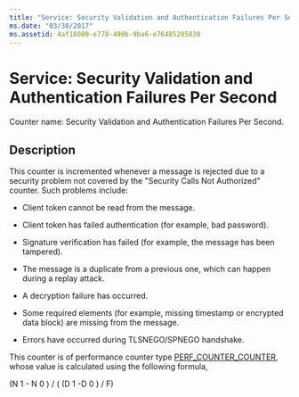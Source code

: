 ```yaml
---
title: "Service: Security Validation and Authentication Failures Per Second"
ms.date: "03/30/2017"
ms.assetid: 4af18009-e778-490b-9ba6-e76485285830
---
```

# Service: Security Validation and Authentication Failures Per Second
Counter name: Security Validation and Authentication Failures Per Second.  
  
## Description  
 This counter is incremented whenever a message is rejected due to a security problem not covered by the "Security Calls Not Authorized" counter. Such problems include:  
  
- Client token cannot be read from the message.  
  
- Client token has failed authentication (for example, bad password).  
  
- Signature verification has failed (for example, the message has been tampered).  
  
- The message is a duplicate from a previous one, which can happen during a replay attack.  
  
- A decryption failure has occurred.  
  
- Some required elements (for example, missing timestamp or encrypted data block) are missing from the message.  
  
- Errors have occurred during TLSNEGO/SPNEGO handshake.  
  
 This counter is of performance counter type [PERF_COUNTER_COUNTER](https://docs.microsoft.com/previous-versions/windows/it-pro/windows-server-2003/cc740048(v=ws.10)), whose value is calculated using the following formula,  
  
 (N 1 - N 0 ) / ( (D 1 -D 0 ) / F)
